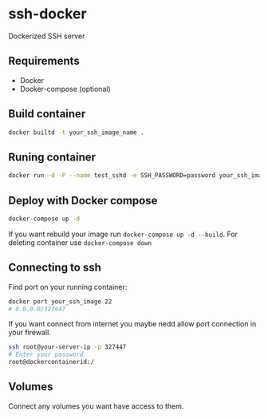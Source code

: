 # ssh-docker
Dockerized SSH server

## Requirements

* Docker
* Docker-compose (optional)

## Build container

```bash
docker builtd -t your_ssh_image_name .
```

## Runing container

```bash
docker run -d -P --name test_sshd -e SSH_PASSWORD=password your_ssh_image_name
```

## Deploy with Docker compose

```bash
docker-compose up -d
```

If you want rebuild your image run `docker-compose up -d --build`. For deleting container use `docker-compose down`

## Connecting to ssh

Find port on your running container:

```bash
docker port your_ssh_image 22
# 0.0.0.0/327447
```

If you want connect from internet you maybe nedd allow port connection in your firewall.

```bash
ssh root@your-server-ip -p 327447
# Enter your password
root@dockercontainerid:/
```

## Volumes

Connect any volumes you want have access to them.
